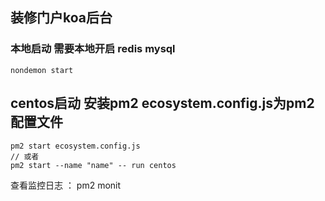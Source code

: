 ## 装修门户koa后台


### 本地启动   需要本地开启 redis mysql  
```
nondemon start
```

## centos启动  安装pm2  ecosystem.config.js为pm2配置文件
```
pm2 start ecosystem.config.js
// 或者
pm2 start --name "name" -- run centos
```

查看监控日志 ： pm2 monit   

